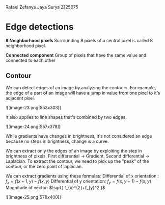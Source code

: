Rafael Zefanya Jaya Surya
Z125075

# Edge detections

**8 Neighborhood pixels**
Surrounding 8 pixels of a central pixel is called 8 neighborhood pixel.

**Connected component**
Group of pixels that have the same value and connected to each other

## Contour

We can detect edges of an image by analyzing the contours. For example, the edge of a part of an image will have a jump in value from one pixel to it's adjacent pixel.

![[image-23.png|553x303]]

It also applies to line shapes that's combined by two edges.

![[image-24.png|557x378]]

While gradients have changes in brightness, it's not considered an edge because no steps in brightness, change is a curve.

We can extract only the edges of an image by exploiting the step in brightness of pixels. First differential -> Gradient, Second differential -> Laplacian.
To extract the contour, we need to pick up the "peak" of the contour, or the zero point of laplacian.

We can extract gradients using these formulas:
Differential of x orientation : $f_{x}=f(x+1,y)-f(x,y)$
Differential of y orientation: $f_{y}=f(x,y+1)-f(x,y)$
Magnitude of vector: $\sqrt{ f_{x}^{2}+f_{y}^2 }$

![[image-25.png|578x400]]

